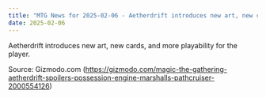 ```yaml
---
title: "MTG News for 2025-02-06 - Aetherdrift introduces new art, new cards, and mor..."
date: 2025-02-06
---
```


Aetherdrift introduces new art, new cards, and more playability for the player.

Source: Gizmodo.com (https://gizmodo.com/magic-the-gathering-aetherdrift-spoilers-possession-engine-marshalls-pathcruiser-2000554126)

